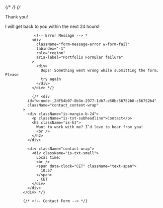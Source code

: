 {/* <!-- Success Message --> */}
                {/* <div
                  className="form-message-success w-form-done"
                  tabindex="-1"
                  role="region"
                  aria-label="Portfolio Formular success"
                >
                  <div className="success-message">Thank you!</div>
                  <p className="is-txt-medium is-txt-small">
                    I will get back to you within the next 24 hours!
                  </p>
                </div>

                 <!-- Error Message --> *
                <div
                  className="form-message-error w-form-fail"
                  tabindex="-1"
                  role="region"
                  aria-label="Portfolio Formular failure"
                >
                  <div>
                    Oops! Something went wrong while submitting the form. Please
                    try again
                  </div>
                </div> */}

                {/* <div
              id="w-node-_2df54b07-8b3e-2977-1db7-e58bc56752b8-c56752b4"
              className="contact_content-wrap"
            >
              <div className="is-margin-b-24">
                <p className="is-txt-subheadline">Contact</p>
                <h2 className="is-h3">
                  Want to work with me? I’d love to hear from you!
                  <br />
                </h2>
              </div>

              <div className="contact-wrap">
                <div className="is-txt-small">
                  Local time:
                  <br />
                  <span data-clock="CET" className="text-span">
                    10:57
                  </span>
                  , CET
                </div>
              </div>
            </div> */}

            {/* <!-- Contact Form --> */}